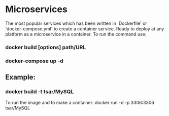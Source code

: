 # Microservices
The most popular services which has been written in 'Dockerfile' or 'docker-compose.yml' to create a container service. Ready to deploy at any platform as a microservice in a container. 
To run the command use:
### docker build [options] path/URL
### docker-compose up -d
## Example:
### docker build -t tsar/MySQL
To run the image and to make a container:
    docker run -d -p 3306:3306 tsar/MySQL

